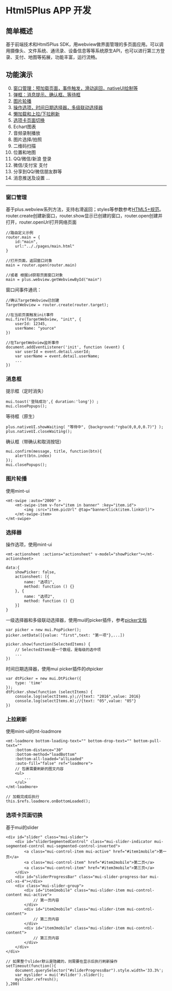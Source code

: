 # Html5Plus APP 开发

## 简单概述
基于前端技术和Html5Plus SDK，用webview做界面管理的多页面应用。可以调用摄像头、文件系统、通讯录、设备信息等等系统原生API，也可以进行第三方登录、支付、地图等拓展，功能丰富，运行流畅。



## 功能演示

0. [窗口管理：预加载页面，事件触发，滑动返回，nativeUI绘制等](#0)
1. [弹框：消息提示、确认框、等待框](#1)
2. [图片轮播](#2)
3. [操作选项，时间日期选择器，多级联动选择器](#3)
4. [懒加载和上拉/下拉刷新](#4)
5. [选项卡页面切换](#5)
6. Echart图表
7. 音频录制播放
8. 图片选择/拍照
9. 二维码扫描
10. 位置和地图
11. QQ/微信/新浪 登录
12. 微信/支付宝 支付
13. 分享到QQ/微信朋友群等
14. 消息推送及设置
    ...

----------------------


### <a name="0">窗口管理</a>
基于plus.webview系列方法，支持右滑返回；styles等参数参考<a target="_blank" href="http://www.html5plus.org/doc/zh_cn/webview.html">HTML5+规范</a>。
router.create创建新窗口，router.show显示已创建的窗口，router.open创建并打开，router.openUrl打开网络页面
> 
    //路由定义示例
    router.main = {
        id:"main",
        url:".././pages/main.html"
    }
    
    //打开页面，返回窗口对象
    main = router.open(router.main)
    
    //或者 根据id获取页面窗口对象
    main = plus.webview.getWebviewById("main")
> 
窗口间事件通讯：
>   
    //确认TargetWebview已创建
    TargetWebview = router.create(router.target);
    
    //在当前页面触发init事件
    mui.fire(TargetWebview, "init", {
    	userId: 12345,
    	userName: "yource"
    })
    
    //在TargetWebview监听事件
    document.addEventListener('init', function (event) {
    	var userId = event.detail.userId;
    	var userName = event.detail.userName;
    	...
    })
>
### <a name="1">消息框</a>
提示框（定时消失）
>   
    mui.toast('登陆成功',{ duration:'long'}) ;
    mui.closePopups();
>
等待框（原生）
> 
    plus.nativeUI.showWaiting( "等待中", {background:"rgba(0,0,0,0.7)"} );
    plus.nativeUI.closeWaiting();
> 
确认框（带确认和取消按钮）
> 
    mui.confirm(message, title, function(btn){
        alert(btn.index)
    });
    mui.closePopups();
> 
### <a name="2">图片轮播<a>
使用mint-ui
> 
    <mt-swipe :auto="2000" >
    	<mt-swipe-item v-for="item in banner" :key="item.id">
    		<img :src="item.picUrl" @tap="bannerClick(item.linkUrl)">
    	</mt-swipe-item>
    </mt-swipe>
> 
### <a name="3">选择器<a>
操作选项，使用mint-ui
> 
    <mt-actionsheet :actions="actionsheet" v-model="showPicker"></mt-actionsheet>
    
    data:{
        showPicker: false,
        actionsheet: [{
        	name: "选项1",
        	method: function () {}
        }, {
        	name: "选项2",
        	method: function () {}
        }]
    }
>
一级选择器和多级联动选择器，使用mui的picker插件，参考<a href="http://dev.dcloud.net.cn/mui/ui/#picker" target="_blank">picker文档</a>
> 
    var picker = new mui.PopPicker();
    picker.setData([{value: "first",text: "第一项"},...])

    picker.show(function(SelectedItems) {
        // SelectedItems是一个数组，是每级的选中项
        ...
    })
> 
时间日期选择器，使用mui picker插件的dtpicker
> 
    var dtPicker = new mui.DtPicker({
        type: 'time'
    }); 
    dtPicker.show(function (selectItems) { 
        console.log(selectItems.y);//{text: "2016",value: 2016} 
        console.log(selectItems.m);//{text: "05",value: "05"} 
    })
> 
### <a name="4">上拉刷新<a>
使用mint-ui的mt-loadmore
> 
    <mt-loadmore bottom-loading-text="" bottom-drop-text="" bottom-pull-text="" 
        :bottom-distance="30" 
        :bottom-method="loadBottom" 
        :bottom-all-loaded="allLoaded" 
        :auto-fill="false" ref="loadmore">
        // 包裹需要刷新的图文内容
        <ul>
            ...
        </ul>
    </mt-loadmore>
    
    // 加载完成后执行
    this.$refs.loadmore.onBottomLoaded();
> 
### <a name="5">选项卡页面切换<a>
基于mui的slider
> 
    <div id="slider" class="mui-slider">
    	<div id="sliderSegmentedControl" class="mui-slider-indicator mui-segmented-control mui-segmented-control-inverted">
    		<a class="mui-control-item mui-active" href="#item1mobile">第一页</a>
    		<a class="mui-control-item" href="#item2mobile">第二页</a>
    		<a class="mui-control-item" href="#item3mobile">第三页</a>
    	</div>
    	<div id="sliderProgressBar" class="mui-slider-progress-bar mui-col-xs-4"></div>
    	<div class="mui-slider-group">
    		<div id="item1mobile" class="mui-slider-item mui-control-content mui-active">
    			// 第一页内容
    		</div>
    		<div id="item2mobile" class="mui-slider-item mui-control-content">
    			// 第二页内容
    		</div>
    		<div id="item3mobile" class="mui-slider-item mui-control-content">
    			// 第三页内容
    		</div>
    	</div>
    </div>
    
    // 如果整个slider默认是隐藏的，则需要在显示后执行刷新操作
    setTimeout(function(){
    	document.querySelector("#sliderProgressBar").style.width='33.3%';
    	var myslider = mui('#slider').slider();
    	myslider.refresh();
    },200)
> 
